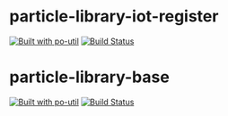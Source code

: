 # particle-library-iot-register

[![Built with po-util](https://rawgit.com/nrobinson2000/po-util/master/images/built-with-po-util.svg)](https://po-util.com)
[![Build Status](https://travis-ci.org/NGenetzky/particle-library-iot-register.svg?branch=iot-register)](https://travis-ci.org/NGenetzky/particle-library-iot-register)

# particle-library-base

[![Built with po-util](https://rawgit.com/nrobinson2000/po-util/master/images/built-with-po-util.svg)](https://po-util.com)
[![Build Status](https://travis-ci.org/NGenetzky/particle-library-base.svg?branch=library-base)](https://travis-ci.org/NGenetzky/particle-library-base)
